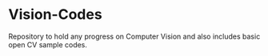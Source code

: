 # Vision-Codes
Repository to hold any progress on Computer Vision and also includes basic open CV sample codes.
